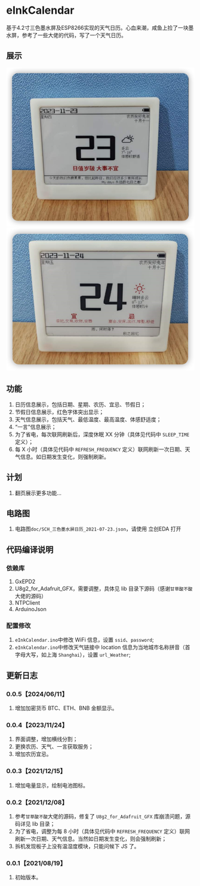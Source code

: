 # eInkCalendar
基于4.2寸三色墨水屏及ESP8266实现的天气日历。心血来潮，咸鱼上捡了一块墨水屏，参考了一些大佬的代码，写了一个天气日历。

## 展示
![daily1](https://raw.githubusercontent.com/217heidai/eInkCalendar/main/doc/daily1.png)
![daily2](https://raw.githubusercontent.com/217heidai/eInkCalendar/main/doc/daily2.png)

## 功能
1. 日历信息展示，包括日期、星期、农历、宜忌、节假日；
2. 节假日信息展示，红色字体突出显示；
3. 天气信息展示，包括天气、最低温度、最高温度、体感舒适度；
4. “一言”信息展示；
5. 为了省电，每次联网刷新后，深度休眠 XX 分钟（具体见代码中 `SLEEP_TIME` 定义）；
6. 每 X 小时（具体见代码中 `REFRESH_FREQUENCY` 定义）联网刷新一次日期、天气信息。如日期发生变化，则强制刷新。

## 计划
1. 翻页展示更多功能...

## 电路图
1. 电路图`doc/SCH_三色墨水屏日历_2021-07-23.json`，请使用 立创EDA 打开

## 代码编译说明
### 依赖库
1. GxEPD2
2. U8g2_for_Adafruit_GFX，需要调整，具体见 lib 目录下源码（感谢`甘草酸不酸`大佬的源码）
3. NTPClient
4. ArduinoJson
### 配置修改
1. `eInkCalendar.ino`中修改 WiFi 信息，设置 `ssid`、`password`;
2. `eInkCalendar.ino`中修改天气链接中 location 信息为当地城市名称拼音（首字母大写，如上海 `Shanghai`），设置 `url_Weather`;

## 更新日志
### 0.0.5【2024/06/11】
1. 增加加密货币 BTC、ETH、BNB 金额显示。

### 0.0.4【2023/11/24】
1. 界面调整，增加横线分割；
2. 更换农历、天气、一言获取服务；
3. 增加农历宜忌。

### 0.0.3【2021/12/15】
1. 增加电量显示，绘制电池图标。
   
### 0.0.2【2021/12/08】
1. 参考`甘草酸不酸`大佬的源码，修复了 `U8g2_for_Adafruit_GFX` 库崩溃问题，源码详见 lib 目录；
2. 为了省电，调整为每 8 小时（具体见代码中 `REFRESH_FREQUENCY` 定义）联网刷新一次日期、天气信息。当然如日期发生变化，则会强制刷新；
3. 拆机发现板子上没有温湿度模块，只能问候下 JS 了。

### 0.0.1【2021/08/19】
1. 初始版本。

